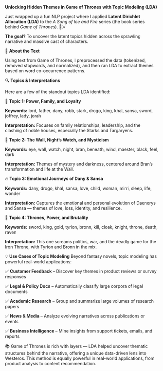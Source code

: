 **Unlocking Hidden Themes in Game of Thrones with Topic Modeling (LDA)**

Just wrapped up a fun NLP project where I applied **Latent Dirichlet Allocation (LDA)** to the *A Song of Ice and Fire* series (the book series behind *Game of Thrones*). 🐉⚔️

**The goal?** To uncover the latent topics hidden across the sprawling narrative and massive cast of characters.

📘 **About the Text**

Using text from Game of Thrones, I preprocessed the data (tokenized, removed stopwords, and normalized), and then ran LDA to extract themes based on word co-occurrence patterns.

🔍 **Topics & Interpretations**

Here are a few of the standout topics LDA identified:

🏹 **Topic 1: Power, Family, and Loyalty**

**Keywords:** lord, father, dany, robb, stark, drogo, king, khal, sansa, sword, joffrey, lady, jorah

**Interpretation:** Focuses on family relationships, leadership, and the clashing of noble houses, especially the Starks and Targaryens.

🌌 **Topic 2: The Wall, Night’s Watch, and Mysticism**

**Keywords:** eye, wall, watch, night, bran, beneath, wind, maester, black, feel, dark

**Interpretation:** Themes of mystery and darkness, centered around Bran’s transformation and life at the Wall.

🔥 **Topic 3: Emotional Journeys of Dany & Sansa**

**Keywords:** dany, drogo, khal, sansa, love, child, woman, mirri, sleep, life, wonder

**Interpretation:** Captures the emotional and personal evolution of Daenerys and Sansa — themes of love, loss, identity, and resilience.

👑 **Topic 4: Thrones, Power, and Brutality**

**Keywords:** sword, king, gold, tyrion, bronn, kill, cloak, knight, throne, death, raven

**Interpretation:** This one screams politics, war, and the deadly game for the Iron Throne, with Tyrion and Bronn in the mix.

💡 **Use Cases of Topic Modeling**
Beyond fantasy novels, topic modeling has powerful real-world applications:

✅ **Customer Feedback** – Discover key themes in product reviews or survey responses

✅ **Legal & Policy Docs** – Automatically classify large corpora of legal documents

✅ **Academic Research** – Group and summarize large volumes of research papers

✅ **News & Media** – Analyze evolving narratives across publications or events

✅ **Business Intelligence** – Mine insights from support tickets, emails, and reports

📚 Game of Thrones is rich with layers — LDA helped uncover thematic structures behind the narrative, offering a unique data-driven lens into Westeros. This method is equally powerful in real-world applications, from product analysis to content recommendation.
